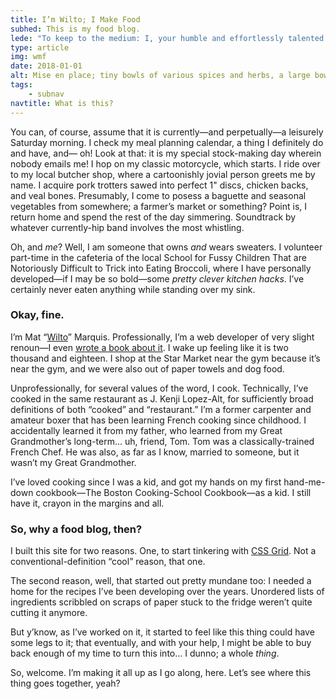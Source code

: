```yaml
---
title: I’m Wilto; I Make Food
subhed: This is my food blog. 
lede: "To keep to the medium: I, your humble and effortlessly talented narrator, have just awoken to the sound of birds singing and clear blue skies."
type: article
img: wmf
date: 2018-01-01
alt: Mise en place; tiny bowls of various spices and herbs, a large bowl of whole carrots, a leek, and a celery stalk.
tags: 
    - subnav
navtitle: What is this?
---
```


You can, of course, assume that it is currently—and perpetually—a leisurely Saturday morning. I check my meal planning calendar, a thing I definitely do and have, and— oh! Look at that: it is my special stock-making day wherein nobody emails me! I hop on my classic motorcycle, which starts. I ride over to my local butcher shop, where a cartoonishly jovial person greets me by name. I acquire pork trotters sawed into perfect 1" discs, chicken backs, and veal bones. Presumably, I come to posess a baguette and seasonal vegetables from somewhere; a farmer’s market or something? Point is, I return home and spend the rest of the day simmering. Soundtrack by whatever currently-hip band involves the most whistling.

Oh, and _me_? Well, I am someone that owns _and_ wears sweaters. I volunteer part-time in the cafeteria of the local School for Fussy Children That are Notoriously Difficult to Trick into Eating Broccoli, where I have personally developed—if I may be so bold—some _pretty clever kitchen hacks_. I’ve certainly never eaten anything while standing over my sink. 

### Okay, fine.

I’m Mat “[Wilto](https://twitter.com/wilto)” Marquis. Professionally, I’m a web developer of very slight renoun—I even [wrote a book about it](https://abookapart.com/products/javascript-for-web-designers). I wake up feeling like it is two thousand and eighteen. I shop at the Star Market near the gym because it’s near the gym, and we were also out of paper towels and dog food. 

Unprofessionally, for several values of the word, I cook. Technically, I’ve cooked in the same restaurant as J. Kenji Lopez-Alt, for sufficiently broad definitions of both “cooked” and “restaurant.” I’m a former carpenter and amateur boxer that has been learning French cooking since childhood. I accidentally learned it from my father, who learned from my Great Grandmother’s long-term… uh, friend, Tom. Tom was a classically-trained French Chef. He was also, as far as I know, married to someone, but it wasn’t my Great Grandmother.

I’ve loved cooking since I was a kid, and got my hands on my first hand-me-down cookbook—The Boston Cooking-School Cookbook—as a kid. I still have it, crayon in the margins and all.

### So, why a food blog, then?

I built this site for two reasons. One, to start tinkering with [CSS Grid](https://github.com/Wilto/wilto-makes-food/blob/master/_src/_assets/css/layout-grid.css). Not a conventional-definition “cool” reason, that one.

The second reason, well, that started out pretty mundane too: I needed a home for the recipes I’ve been developing over the years. Unordered lists of ingredients scribbled on scraps of paper stuck to the fridge weren’t quite cutting it anymore. 

But y’know, as I’ve worked on it, it started to feel like this thing could have some legs to it; that eventually, and with your help, I might be able to buy back enough of my time to turn this into… I dunno; a whole _thing_.

So, welcome. I’m making it all up as I go along, here. Let’s see where this thing goes together, yeah?
